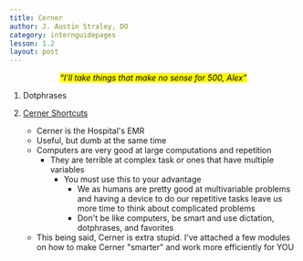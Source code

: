 ```yaml
---
title: Cerner
author: J. Austin Straley, DO
category: internguidepages
lesson: 1.2
layout: post
---
```


<meta charset="UTF-8">
<meta name="viewport" content="width=device-width, initial-scale=1">
<link href="{{site.baseurl}}/assets/grid/bootstrap-grid.min.css" rel="stylesheet">
<link href="{{site.baseurl}}/assets/grid/grid.css" rel="stylesheet">
<link rel="stylesheet" href="{{site.baseurl}}/assets/gitbook/gitbook-plugin-fontsettings/website.css">
<link rel="stylesheet" href="{{site.baseurl}}/assets/gitbook/gitbook-plugin-search-pro/search.css">
<link rel="stylesheet" href="{{site.baseurl}}/assets/gitbook/gitbook-plugin-back-to-top-button/plugin.css">
<link rel="stylesheet" href="{{site.baseurl}}/assets/gitbook/style.css">
<link rel="stylesheet" href="{{site.baseurl}}/assets/gitbook/custom.css">
<link rel="stylesheet" href="{{site.baseurl}}/assets/gitbook/rouge/{{ site.syntax_highlighter_style | default: 'colorful' }}.css">
<meta name="HandheldFriendly" content="true"/>
<meta name="viewport" content="width=device-width, initial-scale=1, user-scalable=no">
<meta name="apple-mobile-web-app-capable" content="yes">
<meta name="apple-mobile-web-app-status-bar-style" content="black">
<link rel="apple-touch-icon-precomposed" sizes="152x152" href="{{site.baseurl}}/assets/gitbook/images/apple-touch-icon-precomposed-152.png">
<link rel="shortcut icon" href="{{site.baseurl}}/{{site.favicon_path}}" type="image/x-icon">

*<center><mark>“I’ll take things that make no sense for 500, Alex”</mark></center>*

1. Dotphrases
2. [Cerner Shortcuts][1]
    - Cerner is the Hospital's EMR
    - Useful, but dumb at the same time
    - Computers are very good at large computations and repetition
        - They are terrible at complex task or ones that have multiple variables
            - You must use this to your advantage
                - We as humans are pretty good at multivariable problems and having a device to do our repetitive tasks leave us more time to think about complicated problems
                - Don't be like computers, be smart and use dictation, dotphrases, and favorites
    - This being said, Cerner is extra stupid. I've attached a few modules on how to make Cerner "smarter" and work more efficiently for YOU


    [1]: https://www.imteched.com/posts/2022-11-15-important-websites.html